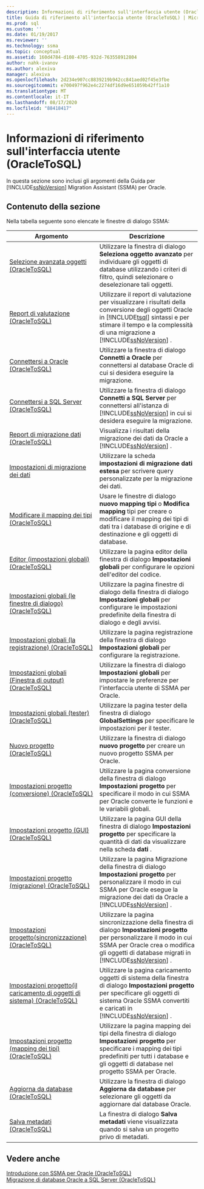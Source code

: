 ```yaml
---
description: Informazioni di riferimento sull'interfaccia utente (OracleToSQL)
title: Guida di riferimento all'interfaccia utente (OracleToSQL) | Microsoft Docs
ms.prod: sql
ms.custom: ''
ms.date: 01/19/2017
ms.reviewer: ''
ms.technology: ssma
ms.topic: conceptual
ms.assetid: 160d4784-d108-4705-932d-763558912804
author: nahk-ivanov
ms.author: alexiva
manager: alexiva
ms.openlocfilehash: 2d234e907cc8839219b942cc841aed02f45e3fbe
ms.sourcegitcommit: e700497f962e4c2274df16d9e651059b42ff1a10
ms.translationtype: MT
ms.contentlocale: it-IT
ms.lasthandoff: 08/17/2020
ms.locfileid: "88418417"
---
```

# <a name="user-interface-reference-oracletosql"></a>Informazioni di riferimento sull'interfaccia utente (OracleToSQL)
In questa sezione sono inclusi gli argomenti della Guida per [!INCLUDE[ssNoVersion](../../includes/ssnoversion-md.md)] Migration Assistant (SSMA) per Oracle.  
  
## <a name="in-this-section"></a>Contenuto della sezione  
Nella tabella seguente sono elencate le finestre di dialogo SSMA:  
  
|Argomento|Descrizione|  
|-|-|  
|[Selezione avanzata oggetti &#40;OracleToSQL&#41;](../../ssma/oracle/advanced-object-selection-oracletosql.md)|Utilizzare la finestra di dialogo **Seleziona oggetto avanzato** per individuare gli oggetti di database utilizzando i criteri di filtro, quindi selezionare o deselezionare tali oggetti.|  
|[Report di valutazione &#40;OracleToSQL&#41;](../../ssma/oracle/assessment-report-oracletosql.md)|Utilizzare il report di valutazione per visualizzare i risultati della conversione degli oggetti Oracle in [!INCLUDE[tsql](../../includes/tsql-md.md)] sintassi e per stimare il tempo e la complessità di una migrazione a [!INCLUDE[ssNoVersion](../../includes/ssnoversion-md.md)] .|  
|[Connettersi a Oracle &#40;OracleToSQL&#41;](../../ssma/oracle/connect-to-oracle-oracletosql.md)|Utilizzare la finestra di dialogo **Connetti a Oracle** per connettersi al database Oracle di cui si desidera eseguire la migrazione.|  
|[Connettersi a SQL Server &#40;OracleToSQL&#41;](../../ssma/oracle/connect-to-sql-server-oracletosql.md)|Utilizzare la finestra di dialogo **Connetti a SQL Server** per connettersi all'istanza di [!INCLUDE[ssNoVersion](../../includes/ssnoversion-md.md)] in cui si desidera eseguire la migrazione.|  
|[Report di migrazione dati &#40;OracleToSQL&#41;](../../ssma/oracle/data-migration-report-oracletosql.md)|Visualizza i risultati della migrazione dei dati da Oracle a [!INCLUDE[ssNoVersion](../../includes/ssnoversion-md.md)] .|  
|[Impostazioni di migrazione dei dati](data-migration-settings-oracletosql.md)|Utilizzare la scheda **impostazioni di migrazione dati estesa** per scrivere query personalizzate per la migrazione dei dati.|  
|[Modificare il mapping dei tipi &#40;OracleToSQL&#41;](../../ssma/oracle/edit-type-mapping-oracletosql.md)|Usare le finestre di dialogo **nuovo mapping tipi** o **Modifica mapping** tipi per creare o modificare il mapping dei tipi di dati tra i database di origine e di destinazione e gli oggetti di database.|  
|[Editor &#40;impostazioni globali&#41; &#40;OracleToSQL&#41;](../../ssma/oracle/global-settings-editor-oracletosql.md)|Utilizzare la pagina editor della finestra di dialogo **Impostazioni globali** per configurare le opzioni dell'editor del codice.|  
|[Impostazioni globali &#40;le finestre di dialogo&#41;  &#40;OracleToSQL&#41;](../../ssma/oracle/global-settings-dialogs-oracletosql.md)|Utilizzare la pagina finestre di dialogo della finestra di dialogo **Impostazioni globali** per configurare le impostazioni predefinite della finestra di dialogo e degli avvisi.|  
|[Impostazioni globali &#40;la registrazione&#41; &#40;OracleToSQL&#41;](../../ssma/oracle/global-settings-logging-oracletosql.md)|Utilizzare la pagina registrazione della finestra di dialogo **Impostazioni globali** per configurare la registrazione.|  
|[Impostazioni globali &#40;Finestra di output&#41;  &#40;OracleToSQL&#41;](../../ssma/oracle/global-settings-output-window-oracletosql.md)|Utilizzare la finestra di dialogo **Impostazioni globali** per impostare le preferenze per l'interfaccia utente di SSMA per Oracle.|  
|[Impostazioni globali &#40;tester&#41; &#40;OracleToSQL&#41;](../../ssma/oracle/global-settings-tester-oracletosql.md)|Utilizzare la pagina tester della finestra di dialogo **GlobalSettings** per specificare le impostazioni per il tester.|  
|[Nuovo progetto &#40;OracleToSQL&#41;](../../ssma/oracle/new-project-oracletosql.md)|Utilizzare la finestra di dialogo **nuovo progetto** per creare un nuovo progetto SSMA per Oracle.|  
|[Impostazioni progetto &#40;conversione&#41; &#40;OracleToSQL&#41;](../../ssma/oracle/project-settings-conversion-oracletosql.md)|Utilizzare la pagina conversione della finestra di dialogo **Impostazioni progetto** per specificare il modo in cui SSMA per Oracle converte le funzioni e le variabili globali.|  
|[Impostazioni progetto &#40;GUI&#41; &#40;OracleToSQL&#41;](../../ssma/oracle/project-settings-gui-oracletosql.md)|Utilizzare la pagina GUI della finestra di dialogo **Impostazioni progetto** per specificare la quantità di dati da visualizzare nella scheda **dati** .|  
|[Impostazioni progetto &#40;migrazione&#41; &#40;OracleToSQL&#41;](../../ssma/oracle/project-settings-migration-oracletosql.md)|Utilizzare la pagina Migrazione della finestra di dialogo **Impostazioni progetto** per personalizzare il modo in cui SSMA per Oracle esegue la migrazione dei dati da Oracle a [!INCLUDE[ssNoVersion](../../includes/ssnoversion-md.md)] .|  
|[Impostazioni progetto&#40;sincronizzazione&#41; &#40;OracleToSQL&#41;](../../ssma/oracle/project-settings-synchronization-oracletosql.md)|Utilizzare la pagina sincronizzazione della finestra di dialogo **Impostazioni progetto** per personalizzare il modo in cui SSMA per Oracle crea o modifica gli oggetti di database migrati in [!INCLUDE[ssNoVersion](../../includes/ssnoversion-md.md)] .|  
|[Impostazioni progetto&#40;il caricamento di oggetti di sistema&#41; &#40;OracleToSQL&#41;](../../ssma/oracle/project-settings-loading-system-objects-oracletosql.md)|Utilizzare la pagina caricamento oggetti di sistema della finestra di dialogo **Impostazioni progetto** per specificare gli oggetti di sistema Oracle SSMA convertiti e caricati in [!INCLUDE[ssNoVersion](../../includes/ssnoversion-md.md)] .|  
|[Impostazioni progetto &#40;mapping dei tipi&#41; &#40;OracleToSQL&#41;](../../ssma/oracle/project-settings-type-mapping-oracletosql.md)|Utilizzare la pagina mapping dei tipi della finestra di dialogo **Impostazioni progetto** per specificare i mapping dei tipi predefiniti per tutti i database e gli oggetti di database nel progetto SSMA per Oracle.|  
|[Aggiorna da database &#40;OracleToSQL&#41;](../../ssma/oracle/refresh-from-database-oracletosql.md)|Utilizzare la finestra di dialogo **Aggiorna da database** per selezionare gli oggetti da aggiornare dal database Oracle.|  
|[Salva metadati &#40;OracleToSQL&#41;](../../ssma/oracle/save-metadata-oracletosql.md)|La finestra di dialogo **Salva metadati** viene visualizzata quando si salva un progetto privo di metadati.|  
  
## <a name="see-also"></a>Vedere anche  
[Introduzione con SSMA per Oracle &#40;OracleToSQL&#41;](../../ssma/oracle/getting-started-with-ssma-for-oracle-oracletosql.md)  
[Migrazione di database Oracle a SQL Server &#40;OracleToSQL&#41;](../../ssma/oracle/migrating-oracle-databases-to-sql-server-oracletosql.md)  
  
